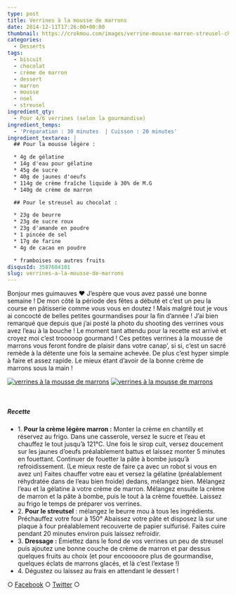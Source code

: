 ```yaml
---
type: post
title: Verrines à la mousse de marrons
date: 2014-12-11T17:26:00+00:00
thumbnail: https://crokmou.com/images/verrine-mousse-marron-streusel-chocolat-framboise-recette-blog-crokmou.jpg
categories:
  - Desserts
tags:
  - biscuit
  - chocolat
  - crème de marron
  - dessert
  - marron
  - mousse
  - noel
  - streusel
ingredient_qty:
  - Pour 4/6 verrines (selon la gourmandise)
ingredient_temps:
  - 'Préparation : 30 minutes  | Cuisson : 20 minutes'
ingredient_textarea: |
  ## Pour la mousse légère :

  * 4g de gélatine
  * 14g d'eau pour gélatine
  * 45g de sucre
  * 40g de jaunes d'oeufs
  * 114g de crème fraîche liquide à 30% de M.G
  * 140g de crème de marron

  ## Pour le streusel au chocolat :

  * 23g de beurre
  * 23g de sucre roux
  * 23g d'amande en poudre
  * 1 pincée de sel
  * 17g de farine
  * 4g de cacao en poudre

  * framboises ou autres fruits
disqusId: 3587684101
slug: verrines-a-la-mousse-de-marrons
---
```


Bonjour mes guimauves ❤ J’espère que vous avez passé une bonne semaine ! De mon côté la période des fêtes a débuté et c’est un peu la course en pâtisserie comme vous vous en doutez ! Mais malgré tout je vous ai concocté de belles petites gourmandises pour la fin d’année ! J’ai bien remarqué que depuis que j’ai posté la photo du shooting des verrines vous avez l’eau à la bouche ! Le moment tant attendu pour la recette est arrivé et croyez moi c’est trooooop gourmand ! Ces petites verrines à la mousse de marrons vous feront fondre de plaisir dans votre canap’, si si, c’est un sacré remède à la détente une fois la semaine achevée. De plus c’est hyper simple à faire et assez rapide. Le mieux étant d’avoir de la bonne crème de marrons sous la main !

[![verrines à la mousse de marrons](https://crokmou.com/images/verrine-mousse-marron-streusel-chocolat-framboise-recette-blog-crokmou-2_cfvogj.jpg)](https://crokmou.com/images/verrine-mousse-marron-streusel-chocolat-framboise-recette-blog-crokmou-2_cfvogj.jpg) [![verrines à la mousse de marrons](https://crokmou.com/images/verrine-mousse-marron-streusel-chocolat-framboise-recette-blog-crokmou-1_a5z4ic.jpg)](https://crokmou.com/images/verrine-mousse-marron-streusel-chocolat-framboise-recette-blog-crokmou-1_a5z4ic.jpg)

 

##### Recette

* 1\. **Pour la crème légère marron :** Monter la crème en chantilly et réservez au frigo. Dans une casserole, versez le sucre et l’eau et chauffez le tout jusqu’à 121°C. Une fois le sirop cuit, versez doucement sur les jaunes d’oeufs préalablement battus et laissez monter 5 minutes en fouettant. Continuer de fouetter la pâte à bombe jusqu’à refroidissement. (Le mieux reste de faire ça avec un robot si vous en avez un) Faites chauffer votre eau et versez la gélatine (préalablement réhydratée dans de l’eau bien froide) dedans, mélangez bien. Mélangez l’eau et la gélatine à votre crème de marron. Mélangez ensuite la crème de marron et la pâte à bombe, puis le tout à la crème fouettée. Laissez au frigo le temps de préparer vos verrines.
* 2\. **Pour le streutsel** : mélangez le beurre mou à tous les ingrédients. Préchauffez votre four à 150° Abaissez votre pâte et disposez là sur une plaque à four préalablement recouverte de papier sulfurisé. Faites cuire pendant 20 minutes environ puis laissez refroidir.
* 3\. **Dressage :** Émiettez dans le fond de vos verrines un peu de streusel puis ajoutez une bonne couche de crème de marron et par dessus quelques fruits au choix (et pour encooooore plus de gourmandise, quelques éclats de marrons glacés, et là c’est l’extase !)
* 4\. Dégustez ou laissez au frais en attendant le dessert !

○ [Facebook](https://www.facebook.com/crokmou.blog) ○ [Twitter](https://twitter.com/Crokmou) ○